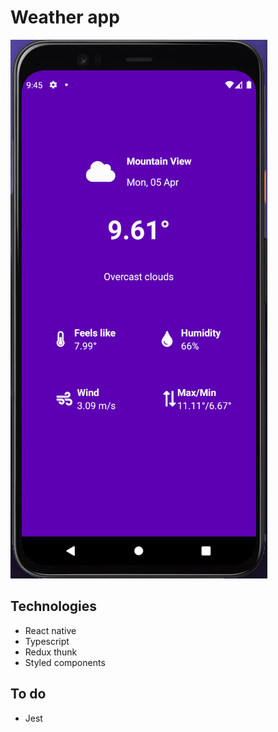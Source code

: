 # Weather app
![screenshot](/src/assets/images/app.png)
## Technologies
* React native
* Typescript
* Redux thunk
* Styled components

## To do
* Jest
